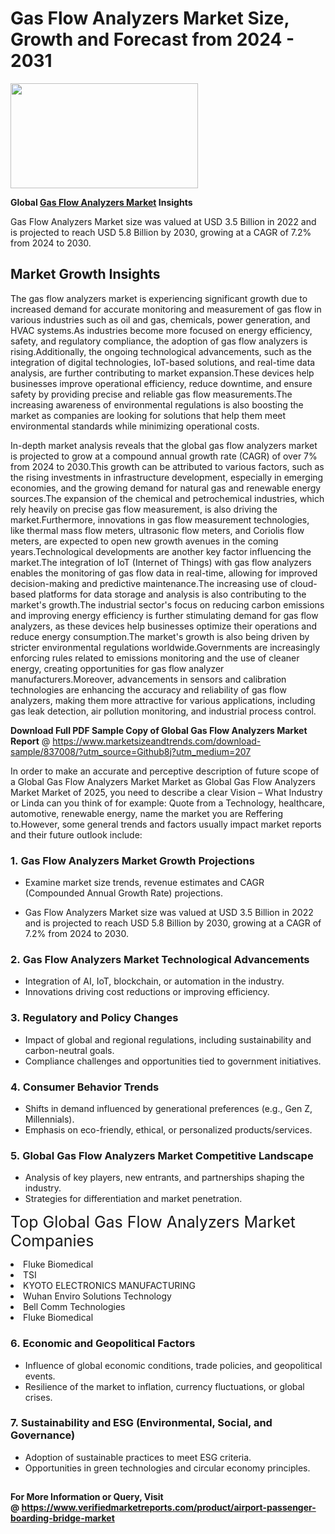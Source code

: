 <H1>Gas Flow Analyzers Market Size, Growth and Forecast from 2024 - 2031</H1><img class="aligncenter size-medium wp-image-584254" src="https://thirdeyenews.in/wp-content/uploads/2024/09/Global-Market-Research-300x168.jpeg" alt="" width="300" height="168" /><p><strong>Global&nbsp;<a href="https://www.marketsizeandtrends.com/download-sample/837008/?utm_source=Github8j?utm_medium=207">Gas Flow Analyzers Market</a> Insights</strong></p><p>Gas Flow Analyzers Market size was valued at USD 3.5 Billion in 2022 and is projected to reach USD 5.8 Billion by 2030, growing at a CAGR of 7.2% from 2024 to 2030.</p><p><h2>Market Growth Insights</h2> <p>The gas flow analyzers market is experiencing significant growth due to increased demand for accurate monitoring and measurement of gas flow in various industries such as oil and gas, chemicals, power generation, and HVAC systems.As industries become more focused on energy efficiency, safety, and regulatory compliance, the adoption of gas flow analyzers is rising.Additionally, the ongoing technological advancements, such as the integration of digital technologies, IoT-based solutions, and real-time data analysis, are further contributing to market expansion.These devices help businesses improve operational efficiency, reduce downtime, and ensure safety by providing precise and reliable gas flow measurements.The increasing awareness of environmental regulations is also boosting the market as companies are looking for solutions that help them meet environmental standards while minimizing operational costs.</p> <p>In-depth market analysis reveals that the global gas flow analyzers market is projected to grow at a compound annual growth rate (CAGR) of over 7% from 2024 to 2030.This growth can be attributed to various factors, such as the rising investments in infrastructure development, especially in emerging economies, and the growing demand for natural gas and renewable energy sources.The expansion of the chemical and petrochemical industries, which rely heavily on precise gas flow measurement, is also driving the market.Furthermore, innovations in gas flow measurement technologies, like thermal mass flow meters, ultrasonic flow meters, and Coriolis flow meters, are expected to open new growth avenues in the coming years.Technological developments are another key factor influencing the market.The integration of IoT (Internet of Things) with gas flow analyzers enables the monitoring of gas flow data in real-time, allowing for improved decision-making and predictive maintenance.The increasing use of cloud-based platforms for data storage and analysis is also contributing to the market's growth.The industrial sector's focus on reducing carbon emissions and improving energy efficiency is further stimulating demand for gas flow analyzers, as these devices help businesses optimize their operations and reduce energy consumption.The market's growth is also being driven by stricter environmental regulations worldwide.Governments are increasingly enforcing rules related to emissions monitoring and the use of cleaner energy, creating opportunities for gas flow analyzer manufacturers.Moreover, advancements in sensors and calibration technologies are enhancing the accuracy and reliability of gas flow analyzers, making them more attractive for various applications, including gas leak detection, air pollution monitoring, and industrial process control.</p> <p><span class=""><strong>Download Full PDF Sample Copy of Global Gas Flow Analyzers Market Report</strong> @ <a href="https://www.marketsizeandtrends.com/download-sample/837008/?utm_source=Github8j?utm_medium=207" target="_blank">https://www.marketsizeandtrends.com/download-sample/837008/?utm_source=Github8j?utm_medium=207</a></span></p><p>In order to make an accurate and perceptive description of future scope of a Global&nbsp;Gas Flow Analyzers Market Market as Global&nbsp;Gas Flow Analyzers Market Market of 2025, you need to describe a clear Vision &ndash; What Industry or Linda can you think of for example: Quote from a Technology, healthcare, automotive, renewable energy, name the market you are Reffering to.However, some general trends and factors usually impact market reports and their future outlook include:</p><h3>1.&nbsp;<strong>Gas Flow Analyzers Market Growth Projections</strong></h3><ul><li>Examine market size trends, revenue estimates and CAGR (Compounded Annual Growth Rate) projections.</li><li><p>Gas Flow Analyzers Market size was valued at USD 3.5 Billion in 2022 and is projected to reach USD 5.8 Billion by 2030, growing at a CAGR of 7.2% from 2024 to 2030.</p></li></ul><h3>2.&nbsp;<strong>Gas Flow Analyzers Market Technological Advancements</strong></h3><ul><li>Integration of AI, IoT, blockchain, or automation in the industry.</li><li>Innovations driving cost reductions or improving efficiency.</li></ul><h3>3.&nbsp;<strong>Regulatory and Policy Changes</strong></h3><ul><li>Impact of global and regional regulations, including sustainability and carbon-neutral goals.</li><li>Compliance challenges and opportunities tied to government initiatives.</li></ul><h3>4.&nbsp;<strong>Consumer Behavior Trends</strong></h3><ul><li>Shifts in demand influenced by generational preferences (e.g., Gen Z, Millennials).</li><li>Emphasis on eco-friendly, ethical, or personalized products/services.</li></ul><h3>5.&nbsp;<strong>Global Gas Flow Analyzers Market Competitive Landscape</strong></h3><ul><li>Analysis of key players, new entrants, and partnerships shaping the industry.</li><li>Strategies for differentiation and market penetration.</li></ul><p data-pm-slice="1 1 []"><span style="color: inherit; font-family: inherit; font-size: 25px;">Top Global Gas Flow Analyzers Market Companies</span></p><div class="" data-test-id=""><p><li>Fluke Biomedical</li><li> TSI</li><li> KYOTO ELECTRONICS MANUFACTURING</li><li> Wuhan Enviro Solutions Technology</li><li> Bell Comm Technologies</li><li> Fluke Biomedical</li></p></div><h3>6.&nbsp;<strong>Economic and Geopolitical Factors</strong></h3><ul><li>Influence of global economic conditions, trade policies, and geopolitical events.</li><li>Resilience of the market to inflation, currency fluctuations, or global crises.</li></ul><h3>7.&nbsp;<strong>Sustainability and ESG (Environmental, Social, and Governance)</strong></h3><ul><li>Adoption of sustainable practices to meet ESG criteria.</li><li>Opportunities in green technologies and circular economy principles.</li></ul><h2><strong style="font-size: 14px;">For More Information or Query, Visit @&nbsp;</strong><a style="background-color: #ffffff; font-size: 14px;" href="https://www.marketsizeandtrends.com/report/gas-flow-analyzers-market/" target="_blank">https://www.verifiedmarketreports.com/product/airport-passenger-boarding-bridge-market</a></h2>